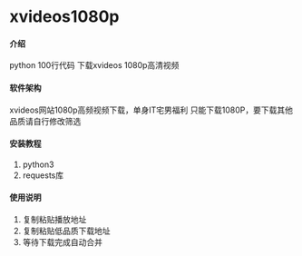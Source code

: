 # xvideos1080p

#### 介绍
python 100行代码 下载xvideos  1080p高清视频

#### 软件架构
xvideos网站1080p高频视频下载，单身IT宅男福利
只能下载1080P，要下载其他品质请自行修改筛选

#### 安装教程

1.  python3
2.  requests库

#### 使用说明

1.  复制粘贴播放地址
2.  复制粘贴低品质下载地址
3.  等待下载完成自动合并
